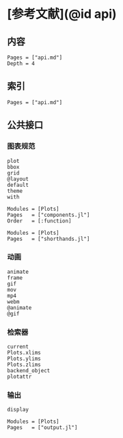 # [参考文献](@id api)

## 内容
```@contents
Pages = ["api.md"]
Depth = 4
```

## 索引

```@index
Pages = ["api.md"]
```

## 公共接口

### 图表规范
```@docs
plot
bbox
grid
@layout
default
theme
with
```

```@autodocs
Modules = [Plots]
Pages   = ["components.jl"]
Order   = [:function]
```

```@autodocs
Modules = [Plots]
Pages   = ["shorthands.jl"]
```

### 动画
```@docs
animate
frame
gif
mov
mp4
webm
@animate
@gif
```

### 检索器

```@docs
current
Plots.xlims
Plots.ylims
Plots.zlims
backend_object
plotattr
```

### 输出
```@docs
display
```

```@autodocs
Modules = [Plots]
Pages   = ["output.jl"]
```
